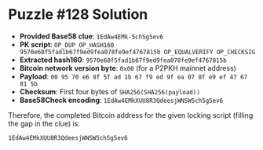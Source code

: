# Puzzle #128 Solution

- **Provided Base58 clue**: `1EdAw4EMk-5chSg5ev6`
- **PK script**: `OP_DUP OP_HASH160 9570e68f5fad1b67f9ed9fea078fe9ef4767815b OP_EQUALVERIFY OP_CHECKSIG`
- **Extracted hash160**: `9570e68f5fad1b67f9ed9fea078fe9ef4767815b`
- **Bitcoin network version byte**: `0x00` (for a P2PKH mainnet address)
- **Payload**: `00 95 70 e6 8f 5f ad 1b 67 f9 ed 9f ea 07 8f e9 ef 47 67 81 5b`
- **Checksum**: First four bytes of `SHA256(SHA256(payload))`
- **Base58Check encoding**: `1EdAw4EMkXUU8R3QdeesjWNSW5chSg5ev6`

Therefore, the completed Bitcoin address for the given locking script (filling the gap in the clue) is:

```
1EdAw4EMkXUU8R3QdeesjWNSW5chSg5ev6
```
